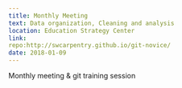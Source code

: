 ```yaml
---
title: Monthly Meeting
text: Data organization, Cleaning and analysis
location: Education Strategy Center
link: 
repo:http://swcarpentry.github.io/git-novice/
date: 2018-01-09
---
```

Monthly meeting & git training session
